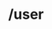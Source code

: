 ---
title: /user
position: 5.4
type: get
description: Hiển thị thông tin cá nhân của user
left_code_blocks:
  - code_block: |-
      r = requests.get("http://portalurl/api/v1/user/list_project/", token="YOUR_TOKEN_KEY")
      print r.text
    title: Python
    language: python
right_code_blocks:
  - code_block: |-
      {
        "is_available": true,
        "project": "string",
        "project_user_name": "string"
      }

    title: Response
    language: json
---